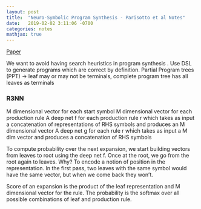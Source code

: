 ```yaml
---
layout: post
title:  "Neuro-Symbolic Program Synthesis - Parisotto et al Notes"
date:   2019-02-02 3:11:06 -0700
categories: notes
mathjax: true
---
```


[Paper](https://arxiv.org/pdf/1611.01855.pdf)

We want to avoid having search heuristics in program synthesis . Use DSL  to generate programs which are correct by definition. 
Partial Program trees (PPT)  ->  leaf may or may not be terminals, complete program tree has all leaves as terminals

### R3NN 

M dimensional vector for each start symbol
M dimensional vector for each production rule
A deep net f for each production rule r which takes as input a concatenation of representations of RHS symbols and produces an M dimensional vector
A deep net g for each rule r which takes as input a M dim vector and produces a concatenation of RHS symbols

To compute probability over the next expansion, we  start building vectors from leaves to root  using the deep net f. Once at the root, we go from the root again to leaves. Why? To encode a notion of position in the representation. In the first pass, two leaves with the same symbol would have the same vector, but when we come back they won’t.

Score of an expansion is the product of the leaf representation and M dimensional vector for the rule. The probability is the softmax over all possible combinations of leaf and production rule.
